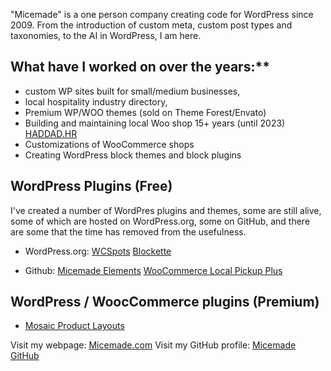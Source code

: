 "Micemade" is a one person company creating code for WordPress since 2009.
From the introduction of custom meta, custom post types and taxonomies, to the AI in WordPress, I am here.

## What have I worked on over the years:**
* custom WP sites built for small/medium businesses,
* local hospitality industry directory,
* Premium WP/WOO themes (sold on Theme Forest/Envato)
* Building and maintaining local Woo shop 15+ years (until 2023) [HADDAD.HR](https://haddad.hr)
* Customizations of WooCommerce shops
* Creating WordPress block themes and block plugins

## WordPress Plugins (Free)

I've created a number of WordPres plugins and themes, some are still alive, some of which are hosted on WordPress.org, some on GitHub, and there are some that the time has removed from the usefulness.

- WordPress.org:
[WCSpots](https://wordpress.org/plugins/wcspots)
[Blockette](https://wordpress.org/themes/blockette/)

- Github:
[Micemade Elements](https://github.com/Micemade/micemade-elements)
[WooCommerce Local Pickup Plus](https://github.com/Micemade/woocommerce-local-pickup-plus/)

## WordPress / WoocCommerce plugins (Premium)
- [Mosaic Product Layouts](https://woocommerce.com/products/mosaic-product-layouts/)


Visit my webpage: [Micemade.com](https:micemade.com/)
Visit my GitHub profile: [Micemade GitHub](https://github.com/Micemade/)
